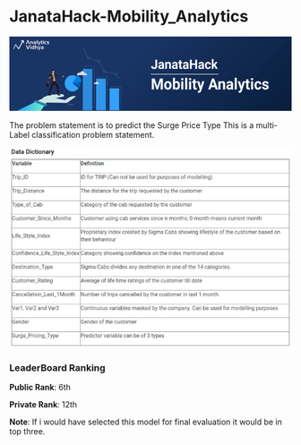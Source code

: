 # JanataHack-Mobility_Analytics

<img src="img/1.png">

The problem statement is to predict the Surge Price Type This is a multi-Label classification problem statement.

<img src="img/2.png">

### LeaderBoard Ranking

**Public Rank**: 6th

**Private Rank**: 12th

**Note**: If i would have selected this model for final evaluation it would be in top three.
